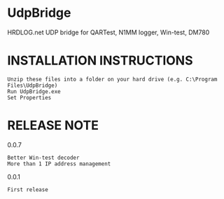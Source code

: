 # UdpBridge
HRDLOG.net UDP bridge for QARTest, N1MM logger, Win-test, DM780

INSTALLATION INSTRUCTIONS
=========================

    Unzip these files into a folder on your hard drive (e.g. C:\Program Files\UdpBridge)
    Run UdpBridge.exe
    Set Properties
    
RELEASE NOTE
============

0.0.7

    Better Win-test decoder
    More than 1 IP address management

 

0.0.1

    First release

